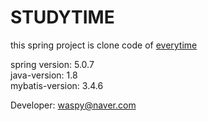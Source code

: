 # STUDYTIME
this spring project is clone code of <a href="https://www.everytime.kr">everytime</a>

spring version: 5.0.7 <br/>
java-version: 1.8 <br/>
mybatis-version: 3.4.6

Developer: waspy@naver.com
